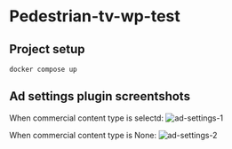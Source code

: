 # Pedestrian-tv-wp-test

## Project setup

```
docker compose up
```

## Ad settings plugin screentshots
When commercial content type is selectd:
![ad-settings-1](https://yashpalpuri.com/tests/pedestriantv/wp-content/uploads/2021/01/ad-seetings1.png)

When commercial content type is None:
![ad-settings-2](https://yashpalpuri.com/tests/pedestriantv/wp-content/uploads/2021/01/ad-settings2.png)

